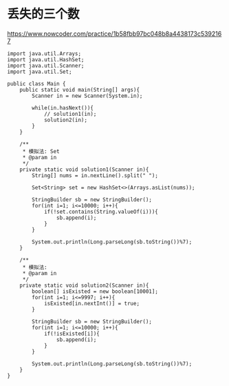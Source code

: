 # 丢失的三个数
https://www.nowcoder.com/practice/1b58fbb97bc048b8a4438173c5392167

    import java.util.Arrays;
    import java.util.HashSet;
    import java.util.Scanner;
    import java.util.Set;
    
    public class Main {
        public static void main(String[] args){
            Scanner in = new Scanner(System.in);
    
            while(in.hasNext()){
                // solution1(in);
                solution2(in);
            }
        }
    
        /**
         * 模拟法: Set
         * @param in
         */
        private static void solution1(Scanner in){
            String[] nums = in.nextLine().split(" ");
    
            Set<String> set = new HashSet<>(Arrays.asList(nums));
    
            StringBuilder sb = new StringBuilder();
            for(int i=1; i<=10000; i++){
                if(!set.contains(String.valueOf(i))){
                    sb.append(i);
                }
            }
    
            System.out.println(Long.parseLong(sb.toString())%7);
        }
    
        /**
         * 模拟法:
         * @param in
         */
        private static void solution2(Scanner in){
            boolean[] isExisted = new boolean[10001];
            for(int i=1; i<=9997; i++){
                isExisted[in.nextInt()] = true;
            }
    
            StringBuilder sb = new StringBuilder();
            for(int i=1; i<=10000; i++){
                if(!isExisted[i]){
                    sb.append(i);
                }
            }
    
            System.out.println(Long.parseLong(sb.toString())%7);
        }
    }
    

